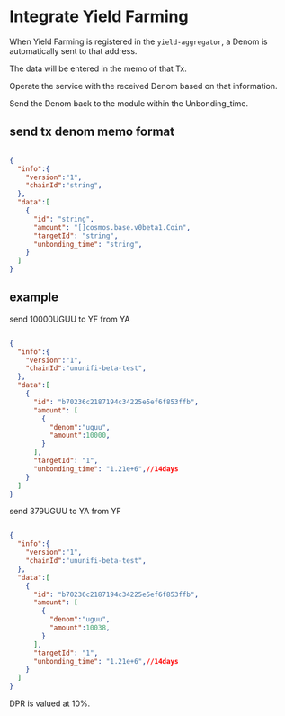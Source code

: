 # Integrate Yield Farming

When Yield Farming is registered in the `yield-aggregator`, a Denom is automatically sent to that address.

The data will be entered in the memo of that Tx.

Operate the service with the received Denom based on that information.

Send the Denom back to the module within the Unbonding_time.

## send tx denom memo format

```json

{
  "info":{
    "version":"1",
    "chainId":"string",
  },
  "data":[
    {
      "id": "string",
      "amount": "[]cosmos.base.v0beta1.Coin",
      "targetId": "string",
      "unbonding_time": "string",
    }
  ]
}
```

## example

send 10000UGUU to YF from YA

```json

{
  "info":{
    "version":"1",
    "chainId":"ununifi-beta-test",
  },
  "data":[
    {
      "id": "b70236c2187194c34225e5ef6f853ffb",
      "amount": [
        {
          "denom":"uguu",
          "amount":10000,
        }
      ],
      "targetId": "1",
      "unbonding_time": "1.21e+6",//14days
    }
  ]
}
```

send 379UGUU to YA from YF

```json

{
  "info":{
    "version":"1",
    "chainId":"ununifi-beta-test",
  },
  "data":[
    {
      "id": "b70236c2187194c34225e5ef6f853ffb",
      "amount": [
        {
          "denom":"uguu",
          "amount":10038,
        }
      ],
      "targetId": "1",
      "unbonding_time": "1.21e+6",//14days
    }
  ]
}
```

DPR is valued at 10%.
